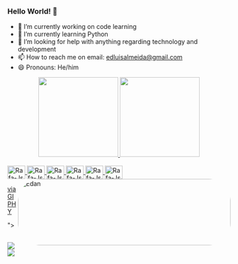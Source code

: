 ### Hello World! 👋

- 🔭 I’m currently working on code learning
- 🌱 I’m currently learning Python
- 🤔 I’m looking for help with anything regarding technology and development
- 📫 How to reach me on email: edluisalmeida@gmail.com 
- 😄 Pronouns: He/him 

<div align="center">
  <a href="https://github.com/EdanALmeida">
  <img height="180em" src="https://github-readme-stats.vercel.app/api?username=EdanAlmeida&show_icons=true&theme=dark&include_all_commits=true&count_private=true"/>
  <img height="180em" src="https://github-readme-stats.vercel.app/api/top-langs/?username=EdanAlmeida&layout=compact&langs_count=7&theme=dark"/>
</div>
  
  <div style="display: inline_block"><br>
    <img align="center" alt="Rafa-Js" height="30" width="40" <img src="https://cdn.jsdelivr.net/gh/devicons/devicon/icons/python/python-original.svg" />
    <img align="center" alt="Rafa-Js" height="30" width="40"  <img src="https://cdn.jsdelivr.net/gh/devicons/devicon/icons/cplusplus/cplusplus-original.svg" />
    <img align="center" alt="Rafa-Js" height="30" width="40"   <img src="https://cdn.jsdelivr.net/gh/devicons/devicon/icons/arduino/arduino-original.svg" />
    <img align="center" alt="Rafa-Js" height="30" width="40"   <img src="https://cdn.jsdelivr.net/gh/devicons/devicon/icons/html5/html5-original.svg" />
    <img align="center" alt="Rafa-Js" height="30" width="40"   <img src="https://cdn.jsdelivr.net/gh/devicons/devicon/icons/css3/css3-original.svg" />
    <img align="center" alt="Rafa-Js" height="30" width="40"   <img src="https://cdn.jsdelivr.net/gh/devicons/devicon/icons/javascript/javascript-original.svg" />
    <img align="right" alt="Edan" height="150" style="border-radius:50px;" src="<iframe src="https://giphy.com/embed/8hMD9YakVza3452SpN" width="480" height="202" frameBorder="0" class="giphy-embed" allowFullScreen></iframe><p><a href="https://giphy.com/gifs/regalmovies-force-the-you-must-8hMD9YakVza3452SpN">via GIPHY</a></p>">
  </div>
  
##
  
  <div> 
    <a href="https://www.linkedin.com/in/edan-almeida-448086b5" target="_blank"><img src="https://img.shields.io/badge/-LinkedIn-%230077B5?style=for-the-badge&logo=linkedin&logoColor=white" target="_blank"></a>
    <a href = "mailto:edluisalmeida@gmail.com"><img src="https://img.shields.io/badge/-Gmail-%23333?style=for-the-badge&logo=gmail&logoColor=white" target="_blank"></a>
  </div>  
